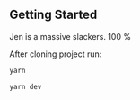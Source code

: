 
## Getting Started

Jen is a massive slackers. 100 %

After cloning project run:

```bash
yarn

yarn dev
```
